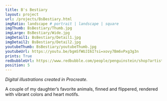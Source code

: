 ```yaml
---
title: B's Bestiary
layout: project
url: /projects/BsBestiary.html
imgRatio: landscape # portrait | landscape | square
imgThumb: BsBestiary/Thumb.jpg
imgLarge: BsBestiary/Wide.jpg
imgDetail1: BsBestiary/Detail1.jpg
imgDetail2: BsBestiary/Detail2.jpg
youtubeThumb: BsBestiary/youtubeThumb.jpg
youtubeUrl: https://youtu.be/bgmSfWUJI6I?si=xovy7Bm6vPxg3g3n
prints: True
redbubbleUrl: https://www.redbubble.com/people/penguinstein/shop?artistUserName=penguinstein&asc=u&collections=3987286&iaCode=all-departments&sortOrder=relevant
position: 5
---
```


*Digital illustrations created in Procreate.*

A couple of my daughter’s favorite animals, finned and flippered, rendered with vibrant colors and heart motifs.
